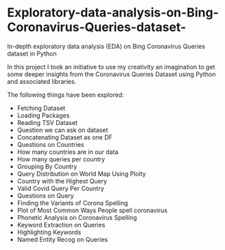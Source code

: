 # Exploratory-data-analysis-on-Bing-Coronavirus-Queries-dataset-
In-depth exploratory data analysis (EDA)  on Bing Coronavirus Queries dataset in Python


In this project I took an initiative to use my creativity an imagination to get some deeper insights from the Coronavirus Queries Dataset using Python and associated libraries.

The following things have been explored: 

* Fetching Dataset
* Loading Packages
* Reading TSV Dataset
* Question we can ask on dataset
* Concatenating Dataset as one DF
* Questions on Countries
* How many countries are in our data
* How many queries per country
* Grouping By Country
* Query Distribution on World Map Using Plolty
* Country with the Highest Query
* Valid Covid Query Per Country
* Questions on Query
* Finding the Variants of Corona Spelling
* Plot of Most Common Ways People spell coronavirus
* Phonetic Analysis on Coronavirus Spelling
* Keyword Extraction on Queries
* Highlighting Keywords
* Named Entity Recog on Queries






